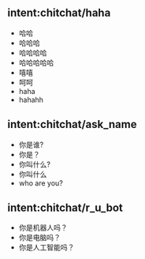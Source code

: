 ## intent:chitchat/haha
- 哈哈
- 哈哈哈
- 哈哈哈哈
- 哈哈哈哈哈
- 嘻嘻
- 呵呵
- haha
- hahahh

## intent:chitchat/ask_name
- 你是谁?
- 你是？
- 你叫什么?
- 你叫什么
- who are you?

## intent:chitchat/r_u_bot
- 你是机器人吗？
- 你是电脑吗？
- 你是人工智能吗？